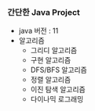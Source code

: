 ### 간단한 Java Project
- java 버전 : 11
- 알고리즘
  - 그리디 알고리즘
  - 구현 알고리즘
  - DFS/BFS 알고리즘
  - 정렬 알고리즘
  - 이진 탐색 알고리즘
  - 다이나믹 로그래밍